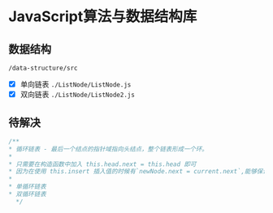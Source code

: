 # JavaScript算法与数据结构库

## 数据结构

`/data-structure/src`

- [x] 单向链表 `./ListNode/ListNode.js`
- [x] 双向链表 `./ListNode/ListNode2.js`

## 待解决

```javascript
/**
* 循环链表 - 最后一个结点的指针域指向头结点，整个链表形成一个环。
*
* 只需要在构造函数中加入 this.head.next = this.head 即可
* 因为在使用 this.insert 插入值的时候有`newNode.next = current.next`,能够保证最后一个节点的next指向head！
*
* 单循环链表
* 双循环链表
  */
```
